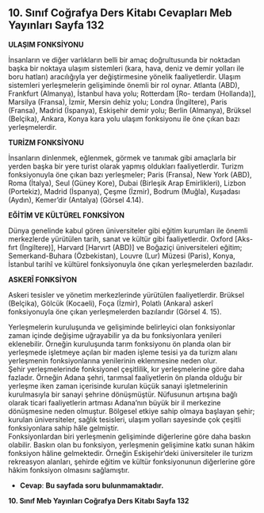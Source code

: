 ## 10. Sınıf Coğrafya Ders Kitabı Cevapları Meb Yayınları Sayfa 132

**ULAŞIM FONKSİYONU**

İnsanların ve diğer varlıkların belli bir amaç doğrultusunda bir noktadan başka bir noktaya ulaşım sistemleri (kara, hava, deniz ve demir yolları ile boru hatları) aracılığıyla yer değiştirmesine yönelik faaliyetlerdir. Ulaşım sistemleri yerleşmelerin gelişiminde önemli bir rol oynar. Atlanta (ABD), Frankfurt (Almanya), İstanbul hava yolu; Rotterdam [Ro- terdam (Hollanda)], Marsilya (Fransa), İzmir, Mersin dehiz yolu; Londra (İngiltere), Paris (Fransa), Madrid (İspanya), Eskişehir demir yolu; Berlin (Almanya), Brüksel (Belçika), Ankara, Konya kara yolu ulaşım fonksiyonu ile öne çıkan bazı yerleşmelerdir.

**TURİZM FONKSİYONU**

İnsanların dinlenmek, eğlenmek, görmek ve tanımak gibi amaçlarla bir yerden başka bir yere turist olarak yapmış oldukları faaliyetlerdir. Turizm fonksiyonuyla öne çıkan bazı yerleşmeler; Paris (Fransa), New York (ABD), Roma (İtalya), Seul (Güney Kore), Dubai (Birleşik Arap Emirlikleri), Lizbon (Portekiz), Madrid (İspanya), Çeşme (İzmir), Bodrum (Muğla), Kuşadası (Aydın), Kemer’dir (Antalya) (Görsel 4.14).

**EĞİTİM VE KÜLTÜREL FONKSİYON**

Dünya genelinde kabul gören üniversiteler gibi eğitim kurumları ile önemli merkezlerde yürütülen tarih, sanat ve kültür gibi faaliyetlerdir. Oxford [Aks- fırt (İngiltere)], Harvard [Harvırt (ABD)] ve Boğaziçi üniversiteleri eğitim; Semerkand-Buhara (Özbekistan), Louvre (Lur) Müzesi (Paris), Konya, İstanbul tarihî ve kültürel fonksiyonuyla öne çıkan yerleşmelerden bazıladır.

**ASKERÎ FONKSİYON**

Askeri tesisler ve yönetim merkezlerinde yürütülen faaliyetlerdir. Brüksel (Belçika), Gölcük (Kocaeli), Foça (İzmir), Polatlı (Ankara) askerî fonksiyonuyla öne çıkan yerleşmelerden bazılarıdır (Görsel 4. 15).

Yerleşmelerin kuruluşunda ve gelişiminde belirleyici olan fonksiyonlar zaman içinde değişime uğrayabilir ya da bu fonksiyonlara yenileri eklenebilir. Örneğin kuruluşunda tarım fonksiyonu ön planda olan bir yerleşmede işletmeye açılan bir maden işleme tesisi ya da turizm alanı yerleşmenin fonksiyonlarına yenilerinin eklenmesine neden olur.  
 Şehir yerleşmelerinde fonksiyonel çeşitlilik, kır yerleşmelerine göre daha fazladır. Örneğin Adana şehri, tarımsal faaliyetlerin ön planda olduğu bir yerleşme iken zaman içerisinde kurulan küçük sanayi işletmelerinin kurulmasıyla bir sanayi şehrine dönüşmüştür. Nüfusunun artışına bağlı olarak ticari faaliyetlerin artması Adana’nın büyük bir il merkezine dönüşmesine neden olmuştur. Bölgesel etkiye sahip olmaya başlayan şehir; kurulan üniversiteler, sağlık tesisleri, ulaşım yolları sayesinde çok çeşitli fonksiyonlara sahip hâle gelmiştir.  
 Fonksiyonlardan biri yerleşmenin gelişiminde diğerlerine göre daha baskın olabilir. Baskın olan bu fonksiyon, yerleşmenin gelişimine katkı sunan hâkim fonksiyon hâline gelmektedir. Örneğin Eskişehir’deki üniversiteler ile turizm rekreasyon alanları, şehirde eğitim ve kültür fonksiyonunun diğerlerine göre hâkim fonksiyon olmasını sağlamıştır.

* **Cevap**: **Bu sayfada soru bulunmamaktadır.**

**10. Sınıf Meb Yayınları Coğrafya Ders Kitabı Sayfa 132**